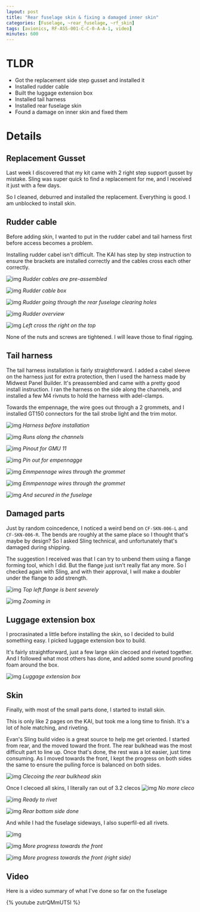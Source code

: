 ```yaml
---
layout: post
title: "Rear fuselage skin & fixing a damaged inner skin"
categories: [Fuselage, ~rear_fuselage, ~rf_skin]
tags: [avionics, RF-ASS-001-C-C-0-A-A-1, video]
minutes: 600
---
```


# TLDR

- Got the replacement side step gusset and installed it
- Installed rudder cable
- Built the luggage extension box
- Installed tail harness
- Installed rear fuselage skin
- Found a damage on inner skin and fixed them

# Details

## Replacement Gusset

Last week I discovered that my kit came with 2 right step support gusset by mistake. Sling was super quick to find a replacement for me, and I received it just with a few days.

So I cleaned, deburred and installed the replacement. Everything is good. I am unblocked to install skin.

## Rudder cable

Before adding skin, I wanted to put in the rudder cabel and tail harness first before access becomes a problem.

Installing rudder cabel isn't difficult. The KAI has step by step instruction to ensure the brackets are installed correctly and the cables cross each other correctly.

![img](https://lh3.googleusercontent.com/pw/AP1GczMpdMFMAsRLIeSmys1epOKYODvx5F64FWpVK__lIoxBSLjq2ztCfCZ8Y6B56hBOabTHPd742-Lhhe1-dYPeUll25_LQ8-rSdXbTYclbhqIH_prQiTqcbMmR9CokO_a0b86vJvYolI3AzzZ5bzV7J5XYiA=w786-h1044-s-no-gm?authuser=0)
_Rudder cables are pre-assembled_

![img](https://lh3.googleusercontent.com/pw/AP1GczM-irmN8NAs55eEDLGh47eB0v3_mEVAeMaJr9KzqsE9hPdU1xhJ-27d0H5rSeEYJJez0-GJeGt1859e_8Tt2HVH3VX9atm4-1aRk6sOQvxvtJyV7Q9ryWz6SWaWv-rKGZPD-ujKOx7KVQlBqiElxzlAlQ=w786-h1044-s-no-gm?authuser=0)
_Rudder cable box_

![img](https://lh3.googleusercontent.com/pw/AP1GczOzaRzzrkiEOVjN9k-ktNCx92VwtxesB73imUaIp-sjnJvPID5y9PPe38WRmimh1uR9s82EHtk_B6shmRIlwNLIo4Dttw6MUnZ5lHh9VItZDkUkV4j2djhxYQb5_xsqxu8RAYnwU-RbyMLRN4OsfMovPQ=w786-h1044-s-no-gm?authuser=0)
_Rudder going through the rear fuselage clearing holes_

![img](https://lh3.googleusercontent.com/pw/AP1GczN6I1CDyy_NYOMFvOjSq1GtSALSiahJBWDZyExFqUpK5DDGphPDkmLnybLIms-yl8FTH-v0xdd3PIQ9NsyER6z0JOKsCb_BjBTVu2FxaYlwhhCkbrhe6nekNs4_Tj8TFys79Xal5k81FwvWW7jd815UVw=w786-h1044-s-no-gm?authuser=0)
_Rudder overview_

![img](https://lh3.googleusercontent.com/pw/AP1GczPDeOhTI7o0HIk7UCqKHZ5weAig8tSAozlEVPQPP5rWbDREWsUWZVZt5movaedgbxUaO8_Q3LzrKDiClbb4V9KOtA6tvbXiDTsi0V7RC7leSOzR4XToyKGebt_PV5-W8CdPRNkRfynCFck2_JJAnHuYUQ=w786-h1044-s-no-gm?authuser=0)
_Left cross the right on the top_

None of the nuts and screws are tightened. I will leave those to final rigging.

## Tail harness

The tail harness installation is fairly straightforward. I added a cabel sleeve on the harness just for extra protection, then I used the harness made by Midwest Panel Builder. It's preassembled and came with a pretty good install instruction. I ran the harness on the side along the channels, and installed a few M4 rivnuts to hold the harness with adel-clamps.

Towards the empennage, the wire goes out through a 2 grommets, and I installed GT150 connectors for the tail strobe light and the trim motor.

![img](https://lh3.googleusercontent.com/pw/AP1GczPCfx_XUB-KvhsfNYz9A5lGIO9zVgPfouDdnpZJKxWC7sVjp2ymDwmB2ab0NyZVsmSmP33KN-rODRSCXUoBa21tLgLUndoSYeOjWRsvp_pgn8yN-kdDRSSUimBuVByA6SgJ6HN8FOFkAnXrdI-0lwTsbg=w1352-h1018-s-no-gm?authuser=0)
_Harness before installation_

![img](https://lh3.googleusercontent.com/pw/AP1GczPSx-w22GAoe2eNQDHUuAS7YpZxS0hQDPhArY77af5unqo9a8ZDKFtqCFQTZxWiahTxVg5xkC4VYKxioZVNQ_SGcGy9vKwRLOzCJYiBe7bKcKROHhLQcjXeWukw0a3Ll_gOSrOQzY2QXWyjNzDswI8Wlg=w786-h1044-s-no-gm?authuser=0)
_Runs along the channels_

![img](https://lh3.googleusercontent.com/pw/AP1GczPCgxI4h7apS3kYLW802V_UtJqiCjXvM0hG0BW80td24EypS8qkr0KsU-o3GQ8gBv4hNXvFFqOcKfC5loB247oagXvSBilHVDerAN2FuXo2XVANkzj2X7tv1ak3upNc2HIDuCHMaNMuQAO5_DicQRX0zQ=w786-h1044-s-no-gm?authuser=0)
_Pinout for GMU 11_

![img](https://lh3.googleusercontent.com/pw/AP1GczNckesngpMhvXfqA3YEJOk0C8R_It-_53H87t-2TAbzgdK_AkMnXEOKQXcaz83LNTp3oBewvYXOGbWo81Sf0m8L7h8XWFYx3zXtcjrWVIlZpqQAEaDjLDLzIxVmZ3e4KpuAo-H-GJaJewykT6QnFRAC0w=w786-h1044-s-no-gm?authuser=0)
_Pin out for empennagge_

![img](https://lh3.googleusercontent.com/pw/AP1GczPbZ_uN-X54NbkJhOgeTjM74FMw_V3KTSFjIN6-bDVkUCPcY37u5rGxji3s0GrQR-609fR784eDZSWxcUNQ4hMmyV2AosSAFhyoqB5JhPPqoajcqAY12hI16Yfc97-yGg52xmpHq1PwwFlzRMl6kJCZHw=w1352-h1018-s-no-gm?authuser=0)
_Emmpennage wires through the grommet_

![img](https://lh3.googleusercontent.com/pw/AP1GczNVOqNz1CRJL_SJ5LTUVK9zYc5EDp6BV5IdrZVjPDlcv5hhHdtEXlJ9j4np2EiQYl4XQBsmxgBksj1oVOL1WKaNlq5FWx4gBc4M8n80Ub_M9eBNXzb9hqewfV4KzSZOHhJg5bck4gc2NqRpBTVupE2a4g=w1352-h1018-s-no-gm?authuser=0)
_Emmpennage wires through the grommet_

![img](https://lh3.googleusercontent.com/pw/AP1GczP2ia9aT3tD9LmTwlp4ITja1f-90AfCGFxkJdbgTvM8VXrOpY44vzJNNeaLpZC3oVvDoJu77OOqMZ2Xlb9S5zg1guxY0DeTIrHW34iz3PDmGwv2OE2RfQXGBkCKq3UG6UK4cCrIkd8AGzU8pdPwB9EGjw=w1352-h1018-s-no-gm?authuser=0)
_And secured in the fuselage_

## Damaged parts

Just by random coincedence, I noticed a weird bend on `CF-SKN-006-L` and `CF-SKN-006-R`. The bends are roughly at the same place so I thought that's maybe by design? So I asked Sling technical, and unfortunately that's damaged during shipping.

The suggestion I received was that I can try to unbend them using a flange forming tool, which I did. But the flange just isn't really flat any more. So I checked again with Sling, and with their approval, I will make a doubler under the flange to add strength.

![img](https://lh3.googleusercontent.com/pw/AP1GczMM7xugQ_NgcFOWJVnrvAsBieFH_uHU-NP88SZbjPm0sVACWePelMyNtNXyBDujLt59O6m3BejyC-HnAZPBseZBCh90_ECuNuvdM1AyOYW7KyLpgu7zxGrGOvoj4gY3NWePTTaG33Lf2n4HGhexMelAFw=w1352-h1018-s-no-gm?authuser=0)
_Top left flange is bent severely_

![img](https://lh3.googleusercontent.com/pw/AP1GczOLNu3ifhnsgj7-oLDW53m78pQfViwPQ6IZbuMguTuaV84YIYFU6MrSXlH0Aj3skDnLXo67cZkH92JXslc_1zzoc-EhwFRMhD3UbE0ChTCgt953p7ZKe9BvX21SqwbFKicErmL_M2tO4tLN7wGT7-zRFg=w1352-h1018-s-no-gm?authuser=0)
_Zooming in_

## Luggage extension box

I procrasinated a little before installing the skin, so I decided to build something easy. I picked luggage extension box to build.

It's fairly straightforward, just a few large skin clecoed and riveted together. And I followed what most others has done, and added some sound proofing foam around the box.

![img](https://lh3.googleusercontent.com/pw/AP1GczPa2VkyhbUQ1TDxfVCfTCTNHRd5Ba_tSOojnQe9B5nQO79YKKOgUTwvyc9iCqe1YxzFSr_ON-PKcNo5NzriIHKXL4JnETJ8_TiPXl99rqUL1KKQ82ujEqz4HZlmgWTLV5wqNtOZWXjfiu9Hi5VFRnBB2g=w786-h1044-s-no-gm?authuser=0)
_Luggage extension box_

## Skin

Finally, with most of the small parts done, I started to install skin.

This is only like 2 pages on the KAI, but took me a long time to finish. It's a lot of hole matching, and riveting.

Evan's Sling build video is a great source to help me get oriented. I started from rear, and the moved toward the front. The rear bulkhead was the most difficult part to line up. Once that's done, the rest was a lot easier, just time consuming. As I moved towards the front, I kept the progress on both sides the same to ensure the pulling force is balanced on both sides.

![img](https://lh3.googleusercontent.com/pw/AP1GczNXogmui887-AhLq9Zuur0bkpRDvzGO-mBZcjFUUhM_3DEsT93BNh6hRcADKBfKAn-Vq_7YZ8HKKRWNOrqr_6Q7UneFenl-D5ZCq1nPcGjHFi1yKUhcImtlK4E7IOzx6P6FX0ULMWkYPPv-rgtz0vFGPQ=w1352-h1018-s-no-gm?authuser=0)
_Clecoing the rear bulkhead skin_

Once I clecoed all skins, I literally ran out of 3.2 clecos
![img](https://lh3.googleusercontent.com/pw/AP1GczMypVRp-NgMkD1neHp3AiujJqiQMy27IKLu-FmKkRCU0uwdkxdiklv7e8mXscaNkhC79KO-w-OFB0UGZtQf6FDEts2dkL4BFcK9xYj4fILPmPGz7UuXW5DKaUwYZ06UyZpR88kqfyyHuweJUwHRiGPiGQ=w1352-h1018-s-no-gm?authuser=0)
_No more cleco_

![img](https://lh3.googleusercontent.com/pw/AP1GczNH2x-zH4r3DQTBBQmOhT_o65yGQ7IyXtPgLqsvcvVET_5WOwZ_IiHKtXkCFm3QlwChcmXjUSBnLkjwmAB2Wl0E9MuLH0F_zCrXjoBJ9GkoG2EnRSsUyIQ0_2Qzj-ZozlkVEGR2wp45Mr7TzT-4Jg_MUA=w1352-h1018-s-no-gm?authuser=0)
_Ready to rivet_

![img](https://lh3.googleusercontent.com/pw/AP1GczMeA9y1P9jgG6hlpck1iFKOEWjMZE70lPqPCjeoOk982L1jou1OLsnOqF3gmeX8qHq1iG5nDhkv48bioieSwvGQsuWiOM1PPrAu7VJmJaq6asjYYjehpHxw0lElBoblMOS5m4G9IcmqHcwwZ0LOlzEEzg=w1352-h1018-s-no-gm?authuser=0)
_Rear bottom side done_

And while I had the fuselage sideways, I also superfil-ed all rivets.

![img](https://lh3.googleusercontent.com/pw/AP1GczM6gMT6GHSkHPWZJC0Yi69Z7VieX2-gQR6LzExcqPQ9-DwW6Qfprs4DC9cZ-ijP4xnVVsHO7Igw1TCckFbcd6aw2fUbNakFEWCm6Di6julfMm6LYsfN3MW85XcPtWZd2gqEXSR6iIrCmOHCkKrX2k2Z5A=w1352-h1018-s-no-gm?authuser=0)

![img](https://lh3.googleusercontent.com/pw/AP1GczPN5ucH9E_QNpb5ehGNnJem3iTAVnzBHpEHy7260p4i4LekaPFYqYpfHse6I0lcpkEczZB10wO9xJgRUsAekFO5GQncRKGJMsbuBxu3WXvwP0mUl41fJOOgzbno6YpU4sFbTixBgHeDHQyT2wdYqvdBfA=w1352-h1018-s-no-gm?authuser=0)
_More progress towards the front_

![img](https://lh3.googleusercontent.com/pw/AP1GczOBVuDrZrJbsYMZlM9i-117IFEJamOYci1TDuo3pDnKYdYQ_q-mOuxUFunPsWukh4kAjgfMjhTvDfSjlv_K1TNub-weNxnHZWp3L-la_y1y0Cmr0j4eDmDTbVbcDcd-quwD_0dafOzm6lOfxCImmnku6w=w1352-h1018-s-no-gm?authuser=0)
_More progress towards the front (right side)_

## Video

Here is a video summary of what I've done so far on the fuselage

{% youtube zutrQMmUT5I %}
